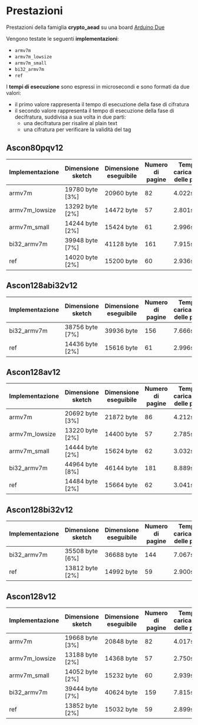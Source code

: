 # Prestazioni

Prestazioni della famiglia **crypto_aead** su una board [Arduino Due](https://docs.arduino.cc/hardware/due)

Vengono testate le seguenti **implementazioni**:
* `armv7m`
* `armv7m_lowsize`
* `armv7m_small`
* `bi32_armv7m`
* `ref`

I **tempi di esecuzione** sono espressi in microsecondi e sono formati da due valori:
* il primo valore rappresenta il tempo di esecuzione della fase di cifratura
* il secondo valore rappresenta il tempo di esecuzione della fase di decifratura, suddivisa a sua volta in due parti:
  * una decifratura per risalire al plain text
  * una cifratura per verificare la validità del tag

## Ascon80pqv12

| Implementazione | Dimensione sketch | Dimensione eseguibile | Numero di pagine | Tempo di caricamento delle pagine |
| --------------- | ----------------- | --------------------- | ---------------- | --------------------------------- |
| armv7m          | 19780 byte [3%]   | 20960 byte            | 82               | 4.022s                            |
| armv7m_lowsize  | 13292 byte [2%]   | 14472 byte            | 57               | 2.801s                            |
| armv7m_small    | 14244 byte [2%]   | 15424 byte            | 61               | 2.996s                            |
| bi32_armv7m     | 39948 byte [7%]   | 41128 byte            | 161              | 7.915s                            |
| ref             | 14020 byte [2%]   | 15200 byte            | 60               | 2.936s                            |

## Ascon128abi32v12

| Implementazione | Dimensione sketch | Dimensione eseguibile | Numero di pagine | Tempo di caricamento delle pagine |
| --------------- | ----------------- | --------------------- | ---------------- | --------------------------------- |
| bi32_armv7m     | 38756 byte [7%]   | 39936 byte            | 156              | 7.666s                            |
| ref             | 14436 byte [2%]   | 15616 byte            | 61               | 2.996s                            |

## Ascon128av12

| Implementazione | Dimensione sketch | Dimensione eseguibile | Numero di pagine | Tempo di caricamento delle pagine |
| --------------- | ----------------- | --------------------- | ---------------- | --------------------------------- |
| armv7m          | 20692 byte [3%]   | 21872 byte            | 86               | 4.212s                            |
| armv7m_lowsize  | 13220 byte [2%]   | 14400 byte            | 57               | 2.785s                            |
| armv7m_small    | 14444 byte [2%]   | 15624 byte            | 62               | 3.032s                            |
| bi32_armv7m     | 44964 byte [8%]   | 46144 byte            | 181              | 8.889s                            |
| ref             | 14484 byte [2%]   | 15664 byte            | 62               | 3.041s                            |

## Ascon128bi32v12

| Implementazione | Dimensione sketch | Dimensione eseguibile | Numero di pagine | Tempo di caricamento delle pagine |
| --------------- | ----------------- | --------------------- | ---------------- | --------------------------------- |
| bi32_armv7m     | 35508 byte [6%]   | 36688 byte            | 144              | 7.067s                            |
| ref             | 13812 byte [2%]   | 14992 byte            | 59               | 2.900s                            |

## Ascon128v12

| Implementazione | Dimensione sketch | Dimensione eseguibile | Numero di pagine | Tempo di caricamento delle pagine |
| --------------- | ----------------- | --------------------- | ---------------- | --------------------------------- |
| armv7m          | 19668 byte [3%]   | 20848 byte            | 82               | 4.017s                            |
| armv7m_lowsize  | 13188 byte [2%]   | 14368 byte            | 57               | 2.750s                            |
| armv7m_small    | 14052 byte [2%]   | 15232 byte            | 60               | 2.939s                            |
| bi32_armv7m     | 39444 byte [7%]   | 40624 byte            | 159              | 7.815s                            |
| ref             | 13852 byte [2%]   | 15032 byte            | 59               | 2.899s                            |
